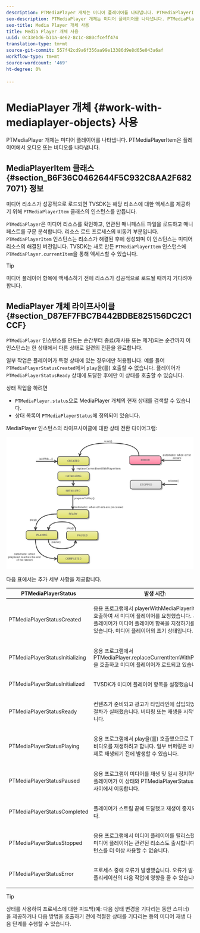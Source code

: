 ```yaml
---
description: PTMediaPlayer 개체는 미디어 플레이어를 나타냅니다. PTMediaPlayerItem은 플레이어에서 오디오 또는 비디오를 나타냅니다.
seo-description: PTMediaPlayer 개체는 미디어 플레이어를 나타냅니다. PTMediaPlayerItem은 플레이어에서 오디오 또는 비디오를 나타냅니다.
seo-title: Media Player 개체 사용
title: Media Player 개체 사용
uuid: 0c33ebd6-b11a-4e62-8c1c-880cfceff474
translation-type: tm+mt
source-git-commit: 557f42cd9a6f356aa99e13386d9e8d65e043a6af
workflow-type: tm+mt
source-wordcount: '469'
ht-degree: 0%

---
```



# MediaPlayer 개체 {#work-with-mediaplayer-objects} 사용

PTMediaPlayer 개체는 미디어 플레이어를 나타냅니다. PTMediaPlayerItem은 플레이어에서 오디오 또는 비디오를 나타냅니다.

## MediaPlayerItem 클래스 {#section_B6F36C0462644F5C932C8AA2F6827071} 정보

미디어 리소스가 성공적으로 로드되면 TVSDK는 해당 리소스에 대한 액세스를 제공하기 위해 `PTMediaPlayerItem` 클래스의 인스턴스를 만듭니다.

`PTMediaPlayer`은 미디어 리소스를 확인하고, 연관된 매니페스트 파일을 로드하고 매니페스트를 구문 분석합니다. 리소스 로드 프로세스의 비동기 부분입니다. `PTMediaPlayerItem` 인스턴스는 리소스가 해결된 후에 생성되며 이 인스턴스는 미디어 리소스의 해결된 버전입니다. TVSDK는 새로 만든 `PTMediaPlayerItem` 인스턴스에 `PTMediaPlayer.currentItem`을 통해 액세스할 수 있습니다.

>[!TIP]
>
>미디어 플레이어 항목에 액세스하기 전에 리소스가 성공적으로 로드될 때까지 기다려야 합니다.

## MediaPlayer 개체 라이프사이클 {#section_D87EF7FBC7B442BDBE825156DC2C1CCF}

`PTMediaPlayer` 인스턴스를 만드는 순간부터 종료(재사용 또는 제거)되는 순간까지 이 인스턴스는 한 상태에서 다른 상태로 일련의 전환을 완료합니다.

일부 작업은 플레이어가 특정 상태에 있는 경우에만 허용됩니다. 예를 들어 `PTMediaPlayerStatusCreated`에서 `play`을(를) 호출할 수 없습니다. 플레이어가 `PTMediaPlayerStatusReady` 상태에 도달한 후에만 이 상태를 호출할 수 있습니다.

상태 작업을 하려면

* `PTMediaPlayer.status`으로 MediaPlayer 개체의 현재 상태를 검색할 수 있습니다.
* 상태 목록이 `PTMediaPlayerStatus`에 정의되어 있습니다.

MediaPlayer 인스턴스의 라이프사이클에 대한 상태 전환 다이어그램:
<!--<a id="fig_1C55DE3F186F4B36AFFDCDE90379534C"></a>-->

![](assets/player-state-transitions-diagram-ios2_web.png)

다음 표에서는 추가 세부 사항을 제공합니다.

<table id="table_426F0093E4214EA88CD72A7796B58DFD"> 
 <thead> 
  <tr> 
   <th colname="col1" class="entry"><b>PTMediaPlayerStatus</b></th> 
   <th colname="col2" class="entry"><b>발생 시간:</b> </th> 
  </tr> 
 </thead>
 <tbody> 
  <tr> 
   <td colname="col1"> <p><span class="codeph"> PTMediaPlayerStatusCreated</span> </p> </td> 
   <td colname="col2"> <p>응용 프로그램에서 <span class="codeph"> playerWithMediaPlayerItem</span>을(를) 호출하여 새 미디어 플레이어를 요청했습니다. 새로 만든 플레이어가 미디어 플레이어 항목을 지정하기를 기다리고 있습니다. 미디어 플레이어의 초기 상태입니다. </p> </td> 
  </tr> 
  <tr> 
   <td colname="col1"> <p> <span class="codeph"> PTMediaPlayerStatusInitializing</span> </p> </td> 
   <td colname="col2"> <p>응용 프로그램에서 <span class="codeph"> PTMediaPlayer.replaceCurrentItemWithPlayerItem</span>을 호출하고 미디어 플레이어가 로드되고 있습니다. </p> </td> 
  </tr> 
  <tr> 
   <td colname="col1"> <p><span class="codeph"> PTMediaPlayerStatusInitialized</span> </p> </td> 
   <td colname="col2"> <p>TVSDK가 미디어 플레이어 항목을 설정했습니다. </p> </td> 
  </tr> 
  <tr> 
   <td colname="col1"> <p> <span class="codeph"> PTMediaPlayerStatusReady</span> </p> </td> 
   <td colname="col2"> <p>컨텐츠가 준비되고 광고가 타임라인에 삽입되었거나 광고 절차가 실패했습니다. 버퍼링 또는 재생을 시작할 수 있습니다. </p> </td> 
  </tr> 
  <tr> 
   <td colname="col1"> <p><span class="codeph"> PTMediaPlayerStatusPlaying</span> </p> </td> 
   <td colname="col2"> <p>응용 프로그램에서 <span class="codeph"> play</span>을(를) 호출했으므로 TVSDK가 비디오를 재생하려고 합니다. 일부 버퍼링은 비디오가 실제로 재생되기 전에 발생할 수 있습니다. </p> </td> 
  </tr> 
  <tr> 
   <td colname="col1"> <p><span class="codeph"> PTMediaPlayerStatusPaused</span> </p> </td> 
   <td colname="col2"> <p>응용 프로그램이 미디어를 재생 및 일시 정지하면 미디어 플레이어가 이 상태와 <span class="codeph"> PTMediaPlayerStatusPlaying</span> 사이에서 이동합니다. </p> </td> 
  </tr> 
  <tr> 
   <td colname="col1"> <p><span class="codeph"> PTMediaPlayerStatusCompleted</span> </p> </td> 
   <td colname="col2"> <p>플레이어가 스트림 끝에 도달했고 재생이 중지되었습니다. </p> </td> 
  </tr> 
  <tr> 
   <td colname="col1"> <p><span class="codeph"> PTMediaPlayerStatusStopped</span> </p> </td> 
   <td colname="col2"> <p>응용 프로그램에서 미디어 플레이어를 릴리스했습니다. 미디어 플레이어는 관련된 리소스도 출시합니다. 이 인스턴스를 더 이상 사용할 수 없습니다. </p> </td> 
  </tr> 
  <tr> 
   <td colname="col1"> <p><span class="codeph"> PTMediaPlayerStatusError</span> </p> </td> 
   <td colname="col2"> <p>프로세스 중에 오류가 발생했습니다. 오류가 발생하면 애플리케이션의 다음 작업에 영향을 줄 수 있습니다. </p> </td> 
  </tr> 
 </tbody> 
</table>

>[!TIP]
>
>상태를 사용하여 프로세스에 대한 피드백(예: 다음 상태 변경을 기다리는 동안 스피너)을 제공하거나 다음 방법을 호출하기 전에 적절한 상태를 기다리는 등의 미디어 재생 다음 단계를 수행할 수 있습니다.
